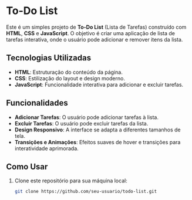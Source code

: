 # To-Do List

Este é um simples projeto de **To-Do List** (Lista de Tarefas) construído com **HTML**, **CSS** e **JavaScript**. O objetivo é criar uma aplicação de lista de tarefas interativa, onde o usuário pode adicionar e remover itens da lista.

## Tecnologias Utilizadas

- **HTML**: Estruturação do conteúdo da página.
- **CSS**: Estilização do layout e design moderno.
- **JavaScript**: Funcionalidade interativa para adicionar e excluir tarefas.

## Funcionalidades

- **Adicionar Tarefas**: O usuário pode adicionar tarefas à lista.
- **Excluir Tarefas**: O usuário pode excluir tarefas da lista.
- **Design Responsivo**: A interface se adapta a diferentes tamanhos de tela.
- **Transições e Animações**: Efeitos suaves de hover e transições para interatividade aprimorada.

## Como Usar

1. Clone este repositório para sua máquina local:
   ```bash
   git clone https://github.com/seu-usuario/todo-list.git
